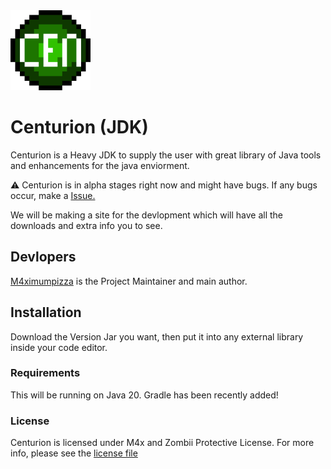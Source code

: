 <img src="assets/Centurion.png" width="128">

# Centurion (JDK)

Centurion is a Heavy JDK to supply the user with great library of Java tools and enhancements 
for the java enviorment.

:warning: Centurion is in alpha stages right now and might have bugs. If any bugs occur, make a [Issue.](https://github.com/GeoStudios/Centurion/issues) 

We will be making a site for the devlopment which will have all the downloads and extra info you to see.

## Devlopers

[M4ximumpizza](https://github.com/M4ximumPizza) is the Project Maintainer and main author.
## Installation

Download the Version Jar you want, then put it into any external library inside your code editor.

### Requirements

This will be running on Java 20. Gradle has been recently added!

### License

Centurion is licensed under M4x and Zombii Protective License. For more info, please see the [license file](https://github.com/GeoStudios/Centurion/blob/main/License.txt)
